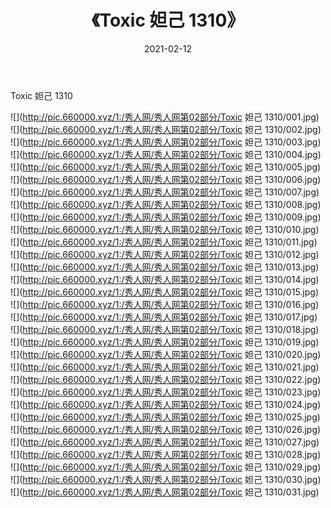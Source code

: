 ﻿---
layout: post
title:  《Toxic 妲己 1310》
date:   2021-02-12
img: http://pic.660000.xyz/1:/秀人网/秀人网第02部分/Toxic 妲己 1310/000.jpg
categories: [美女, 清纯, 唯美]
---

Toxic 妲己 1310

  ![](http://pic.660000.xyz/1:/秀人网/秀人网第02部分/Toxic 妲己 1310/001.jpg) <br> ![](http://pic.660000.xyz/1:/秀人网/秀人网第02部分/Toxic 妲己 1310/002.jpg) <br> ![](http://pic.660000.xyz/1:/秀人网/秀人网第02部分/Toxic 妲己 1310/003.jpg) <br> ![](http://pic.660000.xyz/1:/秀人网/秀人网第02部分/Toxic 妲己 1310/004.jpg) <br> ![](http://pic.660000.xyz/1:/秀人网/秀人网第02部分/Toxic 妲己 1310/005.jpg) <br> ![](http://pic.660000.xyz/1:/秀人网/秀人网第02部分/Toxic 妲己 1310/006.jpg) <br> ![](http://pic.660000.xyz/1:/秀人网/秀人网第02部分/Toxic 妲己 1310/007.jpg) <br> ![](http://pic.660000.xyz/1:/秀人网/秀人网第02部分/Toxic 妲己 1310/008.jpg) <br> ![](http://pic.660000.xyz/1:/秀人网/秀人网第02部分/Toxic 妲己 1310/009.jpg) <br> ![](http://pic.660000.xyz/1:/秀人网/秀人网第02部分/Toxic 妲己 1310/010.jpg) <br> ![](http://pic.660000.xyz/1:/秀人网/秀人网第02部分/Toxic 妲己 1310/011.jpg) <br> ![](http://pic.660000.xyz/1:/秀人网/秀人网第02部分/Toxic 妲己 1310/012.jpg) <br> ![](http://pic.660000.xyz/1:/秀人网/秀人网第02部分/Toxic 妲己 1310/013.jpg) <br> ![](http://pic.660000.xyz/1:/秀人网/秀人网第02部分/Toxic 妲己 1310/014.jpg) <br> ![](http://pic.660000.xyz/1:/秀人网/秀人网第02部分/Toxic 妲己 1310/015.jpg) <br> ![](http://pic.660000.xyz/1:/秀人网/秀人网第02部分/Toxic 妲己 1310/016.jpg) <br> ![](http://pic.660000.xyz/1:/秀人网/秀人网第02部分/Toxic 妲己 1310/017.jpg) <br> ![](http://pic.660000.xyz/1:/秀人网/秀人网第02部分/Toxic 妲己 1310/018.jpg) <br> ![](http://pic.660000.xyz/1:/秀人网/秀人网第02部分/Toxic 妲己 1310/019.jpg) <br> ![](http://pic.660000.xyz/1:/秀人网/秀人网第02部分/Toxic 妲己 1310/020.jpg) <br> ![](http://pic.660000.xyz/1:/秀人网/秀人网第02部分/Toxic 妲己 1310/021.jpg) <br> ![](http://pic.660000.xyz/1:/秀人网/秀人网第02部分/Toxic 妲己 1310/022.jpg) <br> ![](http://pic.660000.xyz/1:/秀人网/秀人网第02部分/Toxic 妲己 1310/023.jpg) <br> ![](http://pic.660000.xyz/1:/秀人网/秀人网第02部分/Toxic 妲己 1310/024.jpg) <br> ![](http://pic.660000.xyz/1:/秀人网/秀人网第02部分/Toxic 妲己 1310/025.jpg) <br> ![](http://pic.660000.xyz/1:/秀人网/秀人网第02部分/Toxic 妲己 1310/026.jpg) <br> ![](http://pic.660000.xyz/1:/秀人网/秀人网第02部分/Toxic 妲己 1310/027.jpg) <br> ![](http://pic.660000.xyz/1:/秀人网/秀人网第02部分/Toxic 妲己 1310/028.jpg) <br> ![](http://pic.660000.xyz/1:/秀人网/秀人网第02部分/Toxic 妲己 1310/029.jpg) <br> ![](http://pic.660000.xyz/1:/秀人网/秀人网第02部分/Toxic 妲己 1310/030.jpg) <br> ![](http://pic.660000.xyz/1:/秀人网/秀人网第02部分/Toxic 妲己 1310/031.jpg) <br>
